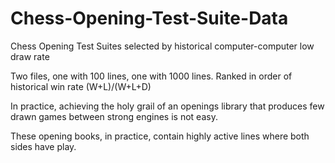 # Chess-Opening-Test-Suite-Data
Chess Opening Test Suites selected by historical computer-computer low draw rate

Two files, one with 100 lines, one with 1000 lines. Ranked in order of historical win rate (W+L)/(W+L+D)

In practice, achieving the holy grail of an openings library that produces few drawn games between strong engines is not easy.

These opening books, in practice, contain highly active lines where both sides have play.

